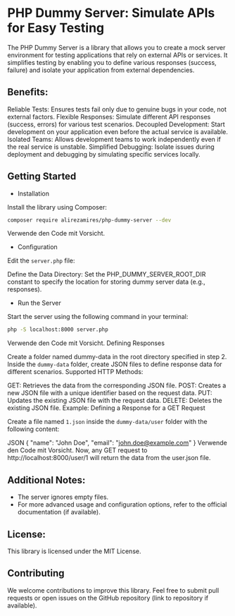 # PHP Dummy Server: Simulate APIs for Easy Testing
The PHP Dummy Server is a library that allows you to create a mock server environment for testing applications that rely on external APIs or services. It simplifies testing by enabling you to define various responses (success, failure) and isolate your application from external dependencies.

## Benefits:

Reliable Tests: Ensures tests fail only due to genuine bugs in your code, not external factors.
Flexible Responses: Simulate different API responses (success, errors) for various test scenarios.
Decoupled Development: Start development on your application even before the actual service is available.
Isolated Teams: Allows development teams to work independently even if the real service is unstable.
Simplified Debugging: Isolate issues during deployment and debugging by simulating specific services locally.
## Getting Started

  - Installation

Install the library using Composer:

```Bash
composer require alirezamires/php-dummy-server --dev
```
Verwende den Code mit Vorsicht.
 -  Configuration

Edit the `server.php` file:

Define the Data Directory: Set the PHP_DUMMY_SERVER_ROOT_DIR constant to specify the location for storing dummy server data (e.g., responses).
 - Run the Server

Start the server using the following command in your terminal:

```Bash
php -S localhost:8000 server.php
```
Verwende den Code mit Vorsicht.
Defining Responses

Create a folder named dummy-data in the root directory specified in step 2.
Inside the `dummy-data` folder, create JSON files to define response data for different scenarios.
Supported HTTP Methods:

GET: Retrieves the data from the corresponding JSON file.
POST: Creates a new JSON file with a unique identifier based on the request data.
PUT: Updates the existing JSON file with the request data.
DELETE: Deletes the existing JSON file.
Example: Defining a Response for a GET Request

Create a file named `1.json` inside the `dummy-data/user` folder with the following content:

JSON
{
  "name": "John Doe",
  "email": "john.doe@example.com"
}
Verwende den Code mit Vorsicht.
Now, any GET request to http://localhost:8000/user/1 will return the data from the user.json file.

## Additional Notes:

 - The server ignores empty files.
 - For more advanced usage and configuration options, refer to the official documentation (if available).
## License:

This library is licensed under the MIT License.

## Contributing

We welcome contributions to improve this library. Feel free to submit pull requests or open issues on the GitHub repository (link to repository if available).
